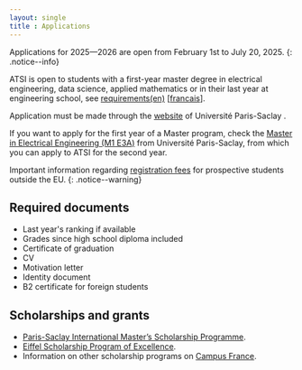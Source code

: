 ```yaml
---
layout: single
title : Applications
---
```


Applications for 2025—2026 are open from February 1st to July 20, 2025.
{: .notice--info}

ATSI is open to students with a first-year master degree in electrical
engineering, data science, applied mathematics or in their last year at
engineering school, see
[requirements(en)](https://www.universite-paris-saclay.fr/en/education/master/electrical-engineering/m2-control-signal-and-image-processing#modalites)
[[francais]((https://www.universite-paris-saclay.fr/formation/master/electronique-energie-electrique-automatique/m2-automatique-traitement-du-signal-et-des-images#modalites))].


Application must be made through the
[website](https://www.universite-paris-saclay.fr/admission/etre-candidat-un-master-paris-saclay)
of Université Paris-Saclay .

If you want to apply for the first year of a Master program, check the [Master
in Electrical Engineering (M1
E3A)](https://www.universite-paris-saclay.fr/formation/master/electronique-energie-electrique-automatique#mention)
from Université Paris-Saclay, from which you can apply to ATSI for the second
year.

Important information regarding [registration fees](https://www.universite-paris-saclay.fr/admission/droits-dinscription) for prospective students outside the EU.
{: .notice--warning}

## Required documents

- Last year's ranking if available
- Grades since high school diploma included
- Certificate of graduation
- CV
- Motivation letter
- Identity document
- B2 certificate for foreign students

## Scholarships and grants

- [Paris-Saclay International Master’s Scholarship Programme](https://www.universite-paris-saclay.fr/admission/bourses-et-aides-financieres/bourses-internationales-de-master).
- [Eiffel Scholarship Program of Excellence](https://www.campusfrance.org/en/eiffel-scholarship-program-of-excellence).
- Information on other scholarship programs on [Campus France](http://campusbourses.campusfrance.org/fria/bourse/#/catalog).
